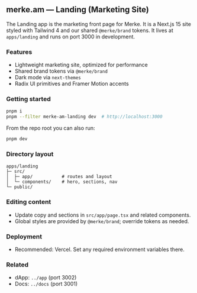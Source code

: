 ## merke.am — Landing (Marketing Site)

The Landing app is the marketing front page for Merke. It is a Next.js 15 site styled with Tailwind 4 and our shared `@merke/brand` tokens. It lives at `apps/landing` and runs on port 3000 in development.

### Features

- Lightweight marketing site, optimized for performance
- Shared brand tokens via `@merke/brand`
- Dark mode via `next-themes`
- Radix UI primitives and Framer Motion accents

### Getting started

```bash
pnpm i
pnpm --filter merke-am-landing dev  # http://localhost:3000
```

From the repo root you can also run:

```bash
pnpm dev
```

### Directory layout

```
apps/landing
├─ src/
│  ├─ app/           # routes and layout
│  └─ components/    # hero, sections, nav
└─ public/
```

### Editing content

- Update copy and sections in `src/app/page.tsx` and related components.
- Global styles are provided by `@merke/brand`; override tokens as needed.

### Deployment

- Recommended: Vercel. Set any required environment variables there.

### Related

- dApp: `../app` (port 3002)
- Docs: `../docs` (port 3001)
